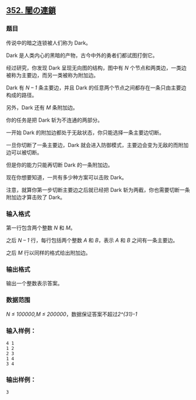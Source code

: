 ## [352. 闇の連鎖](https://www.acwing.com/problem/content/354/)

### 题目

传说中的暗之连锁被人们称为 Dark。

Dark 是人类内心的黑暗的产物，古今中外的勇者们都试图打倒它。

经过研究，你发现 Dark 呈现无向图的结构，图中有 *N* 个节点和两类边，一类边被称为主要边，而另一类被称为附加边。

Dark 有 *N – 1* 条主要边，并且 Dark 的任意两个节点之间都存在一条只由主要边构成的路径。

另外，Dark 还有 *M* 条附加边。

你的任务是把 Dark 斩为不连通的两部分。

一开始 Dark 的附加边都处于无敌状态，你只能选择一条主要边切断。

一旦你切断了一条主要边，Dark 就会进入防御模式，主要边会变为无敌的而附加边可以被切断。

但是你的能力只能再切断 Dark 的一条附加边。

现在你想要知道，一共有多少种方案可以击败 Dark。

注意，就算你第一步切断主要边之后就已经把 Dark 斩为两截，你也需要切断一条附加边才算击败了 Dark。

### 输入格式

第一行包含两个整数 *N* 和 *M*。

之后 *N – 1* 行，每行包括两个整数 *A* 和 *B*，表示 *A* 和 *B* 之间有一条主要边。

之后 *M* 行以同样的格式给出附加边。

### 输出格式

输出一个整数表示答案。

### 数据范围

*N ≤ 100000,M ≤ 200000*，数据保证答案不超过*2^{31}-1*

### 输入样例：

```
4 1
1 2
2 3
1 4
3 4
```

### 输出样例：

```
3
```
